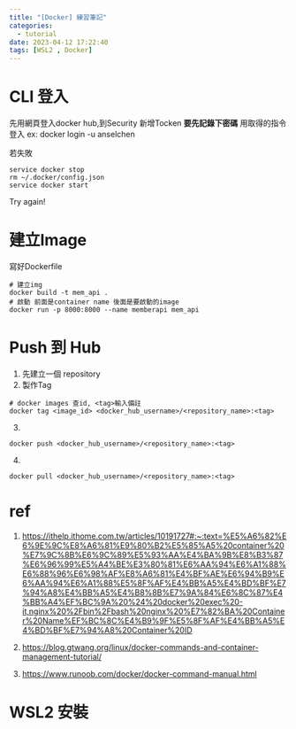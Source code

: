 ```yaml
---
title: "[Docker] 練習筆記"
categories:
  - tutorial
date: 2023-04-12 17:22:40
tags: [WSL2 , Docker]
---
```




# CLI 登入

先用網頁登入docker hub,到Security 新增Tocken
__要先記錄下密碼__
用取得的指令登入 ex: docker login -u anselchen

若失敗

```
service docker stop
rm ~/.docker/config.json
service docker start
```
Try again!

<!--more-->

# 建立Image

寫好Dockerfile

```
# 建立img
docker build -t mem_api .
# 啟動 前面是container name 後面是要啟動的image
docker run -p 8000:8000 --name memberapi mem_api
```

# Push 到 Hub

1. 先建立一個 repository
2. 製作Tag
```
# docker images 查id, <tag>輸入備註
docker tag <image_id> <docker_hub_username>/<repository_name>:<tag>
```
3.
```
docker push <docker_hub_username>/<repository_name>:<tag>
```

4.
```
docker pull <docker_hub_username>/<repository_name>:<tag>

```

# ref

1. https://ithelp.ithome.com.tw/articles/10191727#:~:text=%E5%A6%82%E6%9E%9C%E8%A6%81%E9%80%B2%E5%85%A5%20container%20%E7%9C%8B%E6%9C%89%E5%93%AA%E4%BA%9B%E8%B3%87%E6%96%99%E5%A4%BE%E3%80%81%E6%AA%94%E6%A1%88%E6%88%96%E6%98%AF%E8%A6%81%E4%BF%AE%E6%94%B9%E6%AA%94%E6%A1%88%E5%8F%AF%E4%BB%A5%E4%BD%BF%E7%94%A8%E4%BB%A5%E4%B8%8B%E7%9A%84%E6%8C%87%E4%BB%A4%EF%BC%9A%20%24%20docker%20exec%20-it,nginx%20%2Fbin%2Fbash%20nginx%20%E7%82%BA%20Container%20Name%EF%BC%8C%E4%B9%9F%E5%8F%AF%E4%BB%A5%E4%BD%BF%E7%94%A8%20Container%20ID

2. https://blog.gtwang.org/linux/docker-commands-and-container-management-tutorial/

3. https://www.runoob.com/docker/docker-command-manual.html

# WSL2 安裝